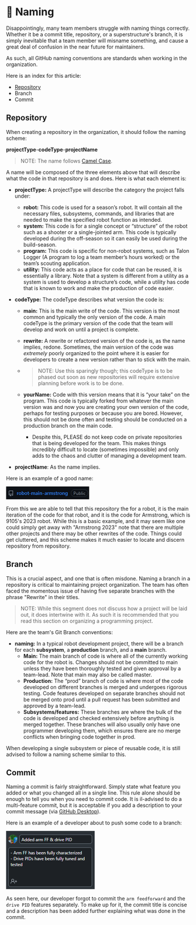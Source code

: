 # 📛 Naming

Disappointingly, many team members struggle with naming things correctly. Whether it be a commit title, repository, or a superstructure's branch, it is simply inevitable that a team member will misname something, and cause a great deal of confusion in the near future for maintainers.

As such, all GitHub naming conventions are standards when working in the organization.

Here is an index for this article:

- [Repository](https://github.com/barbute/Documentation/main/GitHubDocs/GITHUB_NAMING.md#repository)
- Branch
- Commit

## Repository

When creating a repository in the organization, it should follow the naming scheme:

**projectType**-**codeType**-**projectName**

> NOTE: The name follows [Camel Case](https://en.wikipedia.org/wiki/Camel_case).

A name will be composed of the three elements above that will describe what the code in that repository is and does. Here is what each element is:

- **projectType:** A projectType will describe the category the project falls under:

  - **robot:** This code is used for a season’s robot. It will contain all the necessary files, subsystems, commands, and libraries that are needed to make the specified robot function as intended.
  - **system:** This code is for a single concept or “structure” of the robot such as a shooter or a single-jointed arm. This code is typically developed during the off-season so it can easily be used during the build-season.
  - **program:** This code is specific for non-robot systems, such as Talon Logger (A program to log a team member’s hours worked) or the team’s scouting application.
  - **utility:** This code acts as a place for code that can be reused, it is essentially a library. Note that a system is different from a utility as a system is used to develop a structure’s code, while a utility has code that is known to work and make the production of code easier.

- **codeType:** The codeType describes what version the code is:

  - **main:** This is the main write of the code. This version is the most common and typically the only version of the code. A main codeType is the primary version of the code that the team will develop and work on until a project is complete.

  - **rewrite:** A rewrite or refactored version of the code is, as the name implies, redone. Sometimes, the main version of the code was *extremely* poorly organized to the point where it is easier for developers to create a new version rather than to stick with the main. 

  - >  NOTE: Use this sparingly though; this codeType is to be phased out soon as new repositories will require extensive planning before work is to be done.

  - **yourName:** Code with this version means that it is “your take” on the program. This code is typically forked from whatever the main version was and now you are creating your own version of the code, perhaps for testing purposes or because you are bored. However, this should not be done often and testing should be conducted on a production branch on the main code. 

    - Despite this, PLEASE do not keep code on private repositories that is being developed for the team. This makes things incredibly difficult to locate (sometimes impossible) and only adds to the chaos and clutter of managing a development team.

- **projectName**: As the name implies. 

Here is an example of a good name:

![Example](/GitHubDocs/Images/GitHubNamingRepositoryGoodExample.png)

From this we are able to tell that this repository the for a robot, it is the main iteration of the code for that robot, and it is the code for Armstrong, which is 9105's 2023 robot. While this is a basic example, and it may seem like one could simply get away with "Armstrong 2023" note that there are multiple other projects and there may be other rewrites of the code. Things could get cluttered, and this scheme makes it much easier to locate and discern repository from repository.

## Branch

This is a crucial aspect, and one that is often misdone. Naming a branch in a repository is critical to maintaining project organization. The team has often faced the momentous issue of having five separate branches with the phrase "Rewrite" in their titles.

> NOTE: While this segment does not discuss how a project will be laid out, it does intertwine with it. As such it is recommended that you read this section on organizing a programming project.

Here are the team's Git Branch conventions:

- **naming:** In a typical robot development project, there will be a branch for each **subsystem**, a **production** branch, and a **main** branch.
  - **Main:** The main branch of code is where all of the currently working code for the robot is. Changes should not be committed to main unless they have been thoroughly tested and given approval by a team-lead. Note that main may also be called master.
  - **Production:** The “prod” branch of code is where most of the code developed on different branches is merged and undergoes rigorous testing. Code features developed on separate branches should not be merged onto prod until a pull request has been submitted and approved by a team-lead.
  - **Subsystems/features:** These branches are where the bulk of the code is developed and checked extensively before anything is merged together. These branches will also usually only have one programmer developing them, which ensures there are no merge conflicts when bringing code together in prod.

When developing a single subsystem or piece of reusable code, it is still advised to follow a naming scheme similar to this.

## Commit

Naming a commit is fairly straightforward. Simply state what feature you added or what you changed all in a single line. This rule alone should be enough to tell you when you need to commit code. It is il-advised to do a multi-feature commit, but it is acceptable if you add a description to your commit message (via [GitHub Desktop](https://desktop.github.com/)).

Here is an example of a developer about to push some code to a branch:

![Example](/GitHubDocs/Images/GitHubNamingCommitGoodExample.png)

As seen here, our developer forgot to commit the `arm feedforward` and the `drive PID` features separately. To make up for it, the commit title is concise and a description has been added further explaining what was done in the commit.
